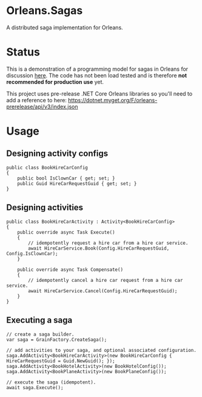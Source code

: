 # Orleans.Sagas
A distributed saga implementation for Orleans.

# Status
This is a demonstration of a programming model for sagas in Orleans for discussion [here](https://github.com/dotnet/orleans/issues/3378). The code has not been load tested and is therefore **not recommended for production use** yet.

This project uses pre-release .NET Core Orleans libraries so you'll need to add a reference to here:
https://dotnet.myget.org/F/orleans-prerelease/api/v3/index.json

# Usage


## Designing activity configs
```
public class BookHireCarConfig
{
    public bool IsClownCar { get; set; }
    public Guid HireCarRequestGuid { get; set; }
}
```

## Designing activities
```
public class BookHireCarActivity : Activity<BookHireCarConfig>
{
    public override async Task Execute()
    {
        // idempotently request a hire car from a hire car service.
        await HireCarService.Book(Config.HireCarRequestGuid, Config.IsClownCar);
    }

    public override async Task Compensate()
    {
        // idempotently cancel a hire car request from a hire car service.
        await HireCarService.Cancel(Config.HireCarRequestGuid);
    }
}
```

## Executing a saga
```
// create a saga builder.
var saga = GrainFactory.CreateSaga();

// add activities to your saga, and optional associated configuration.
saga.AddActivity<BookHireCarActivity>(new BookHireCarConfig { HireCarRequestGuid = Guid.NewGuid(); });
saga.AddActivity<BookHotelActivity>(new BookHotelConfig());
saga.AddActivity<BookPlaneActivity>(new BookPlaneConfig());

// execute the saga (idempotent).
await saga.Execute();
```
